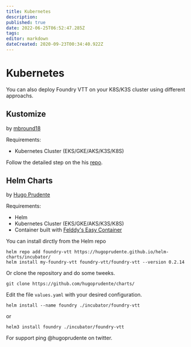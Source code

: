 ```yaml
---
title: Kubernetes
description: 
published: true
date: 2022-06-25T06:52:47.285Z
tags: 
editor: markdown
dateCreated: 2020-09-23T00:34:40.922Z
---
```


# Kubernetes

You can also deploy Foundry VTT on your K8S/K3S cluster using different approachs.

## Kustomize 
by [mbround18](https://github.com/mbround18/)

Requirements:

* Kubernetes Cluster (EKS/GKE/AKS/K3S/K8S)

Follow the detailed step on the his [repo](https://github.com/mbround18/foundryvtt-docker/blob/master/README.md#installation-on-kubernetes).


## Helm Charts
by [Hugo Prudente](https://github.com/hugoprudente/)

Requirements:

* Helm 
* Kubernetes Cluster (EKS/GKE/AKS/K3S/K8S)
* Container built with [Felddy's Easy Container](https://github.com/felddy/foundryvtt-docker.git)

You can install dirctly from the Helm repo
```shell
helm repo add foundry-vtt https://hugoprudente.github.io/helm-charts/incubator/
helm install my-foundry-vtt foundry-vtt/foundry-vtt --version 0.2.14
```

Or clone the repository and do some tweeks.

```shell
git clone https://github.com/hugoprudente/charts/
```

Edit the file `values.yaml` with your desired configuration.

```shell
helm install --name foundry ./incubator/foundry-vtt
```
or
```shell
helm3 install foundry ./incubator/foundry-vtt
```

For support ping @hugoprudente on twitter.

